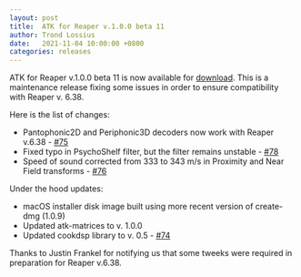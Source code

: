 ```yaml
---
layout: post
title:  ATK for Reaper v.1.0.0 beta 11
author: Trond Lossius
date:   2021-11-04 10:00:00 +0800
categories: releases
---
```



ATK for Reaper v.1.0.0 beta 11 is now available for [download](/download/reaper/). This is a maintenance release fixing some issues in order to ensure compatibility with Reaper v. 6.38.

Here is the list of changes:

* Pantophonic2D and Periphonic3D decoders now work with Reaper v.6.38 - [#75](https://github.com/ambisonictoolkit/atk-reaper/issues/75)
* Fixed typo in PsychoShelf filter, but the filter remains unstable - [#78](https://github.com/ambisonictoolkit/atk-reaper/issues/78)
* Speed of sound corrected from 333 to 343 m/s in Proximity and Near Field transforms - [#76](https://github.com/ambisonictoolkit/atk-reaper/issues/76)

Under the hood updates:

* macOS installer disk image built using more recent version of create-dmg (1.0.9)
* Updated atk-matrices to v. 1.0.0
* Updated cookdsp library to v. 0.5 - [#74](https://github.com/ambisonictoolkit/atk-reaper/issues/74)

Thanks to Justin Frankel for notifying us that some tweeks were required in preparation for Reaper v.6.38.